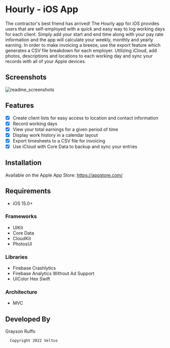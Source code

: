 # Hourly - iOS App

The contractor's best friend has arrived! The Hourly app for iOS provides users that are self-employed with a quick and easy way to log working days for each client.
Simply add your start and end time along with your pay rate information and the app will calculate your weekly, monthly and yearly earning. 
In order to make invoicing a breeze, use the export feature which generates a CSV file breakdown for each employer. 
Utilizing iCloud, add photos, descriptions and locations to each working day and sync your records with all of your Apple devices.

## Screenshots
![readme_screenshots](https://user-images.githubusercontent.com/93240608/235542993-7701d687-7e02-4c5a-abbe-230fa73a7900.png)

## Features
- [x] Create client lists for easy access to location and contact information
- [x] Record working days
- [x] View your total earnings for a given period of time
- [x] Display work history in a calendar layout
- [x] Export timesheets to a CSV file for invoicing
- [x] Use iCloud with Core Data to backup and sync your entries

## Installation
Available on the Apple App Store: https://appstore.com/

## Requirements
- iOS 15.0+

### Frameworks

- UIKit
- Core Data
- CloudKit
- PhotosUI

### Libraries

- Firebase Crashlytics
- Firebase Analytics Without Ad Support
- UIColor Hex Swift

### Architecture
- MVC

## Developed By
Grayson Ruffo

      Copyright 2022 Veltus



